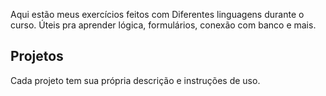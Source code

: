 Aqui estão meus exercícios feitos com Diferentes linguagens durante o curso. Úteis pra aprender lógica, formulários, conexão com banco e mais.

## Projetos


Cada projeto tem sua própria descrição e instruções de uso.
